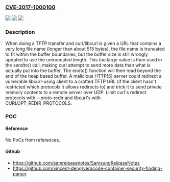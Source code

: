 ### [CVE-2017-1000100](https://cve.mitre.org/cgi-bin/cvename.cgi?name=CVE-2017-1000100)
![](https://img.shields.io/static/v1?label=Product&message=n%2Fa&color=blue)
![](https://img.shields.io/static/v1?label=Version&message=n%2Fa&color=blue)
![](https://img.shields.io/static/v1?label=Vulnerability&message=n%2Fa&color=brighgreen)

### Description

When doing a TFTP transfer and curl/libcurl is given a URL that contains a very long file name (longer than about 515 bytes), the file name is truncated to fit within the buffer boundaries, but the buffer size is still wrongly updated to use the untruncated length. This too large value is then used in the sendto() call, making curl attempt to send more data than what is actually put into the buffer. The endto() function will then read beyond the end of the heap based buffer. A malicious HTTP(S) server could redirect a vulnerable libcurl-using client to a crafted TFTP URL (if the client hasn't restricted which protocols it allows redirects to) and trick it to send private memory contents to a remote server over UDP. Limit curl's redirect protocols with --proto-redir and libcurl's with CURLOPT_REDIR_PROTOCOLS.

### POC

#### Reference
No PoCs from references.

#### Github
- https://github.com/samreleasenotes/SamsungReleaseNotes
- https://github.com/vincent-deng/veracode-container-security-finding-parser

